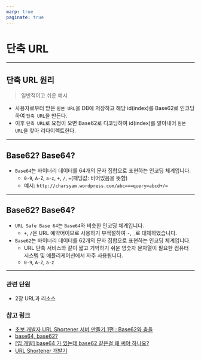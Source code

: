 ```yaml
---
marp: true
paginate: true
---
```


# 단축 URL

---

## 단축 URL 원리

> 일반적이고 쉬운 예시

- 사용자로부터 받은 `원본 URL`을 DB에 저장하고 해당 id(index)를 Base62로 인코딩하여 `단축 URL`을 만든다.
- 이후 `단축 URL`로 요청이 오면 Base62로 디코딩하여 id(index)를 알아내어 `원본 URL`을 찾아 리다이렉트한다.

---

## Base62? Base64?

- `Base64`는 바이너리 데이터를 64개의 문자 집합으로 표현하는 인코딩 체계입니다.
  - `0-9`, `A-Z`, `a-z`, `+`, `/`, `=`(패딩값: 비어있음을 뜻함)
  - 예시: `http://charsyam.wordpress.com/abc===query=abcd+/=`

---

## Base62? Base64?

- `URL Safe Base 64`는 `Base64`와 비슷한 인코딩 체계입니다.
  - `+`, `/`은 URL 예약어이므로 사용하기 부적절하여 `-`, `_`로 대체하였습니다.
- `Base62`는 바이너리 데이터를 62개의 문자 집합으로 표현하는 인코딩 체계입니다.
  - URL 단축 서비스와 같이 짧고 기억하기 쉬운 영숫자 문자열이 필요한 컴퓨터 시스템 및 애플리케이션에서 자주 사용됩니다.
  - `0-9`, `A-Z`, `a-z`

---

### 관련 단원
- 2장 URL과 리소스

### 참고 링크

- [초보 개발자 URL Shortener 서버 만들기 1편 : Base62와 춤을](https://medium.com/monday-9-pm/초보-개발자-url-shortener-서버-만들기-1편-base62와-춤을-9acc226fb7eb)
- [base64, base62?](https://velog.io/@nnagman/base64-base62)
- [[입 개발] base64 가 있는데 base62 같은걸 왜 써야 하나요?](https://www.popit.kr/입-개발-base64-가-있는데-base62-같은걸-왜-써야-하나요/)
- [URL Shortener 개발기](https://42place.innovationacademy.kr/archives/9063)